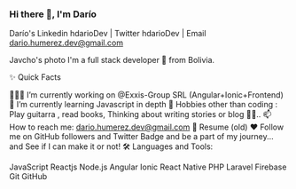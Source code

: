 ### Hi there 👋, I'm Darío

 Darío's Linkedin hdarioDev | Twitter hdarioDev |  Email dario.humerez.dev@gmail.com


Javcho's photo
I'm a full stack developer 🚀 from Bolivia. 

✨ Quick Facts

👨🏽‍💻 I’m currently working on @Exxis-Group SRL (Angular+Ionic+Frontend)
🌱 I’m currently learning Javascript in depth
🎿 Hobbies other than coding : Play guitarra , read books, Thinking about writing stories or blog 🤔🤖..
📫 How to reach me: dario.humerez.dev@gmail.com
📝 Resume (old)
♥ Follow me on GitHub followers and Twitter Badge and be a part of my journey... and See if I can make it or not!
🛠️ Languages and Tools:

JavaScript Reactjs Node.js Angular Ionic React Native  PHP Laravel Firebase Git GitHub
